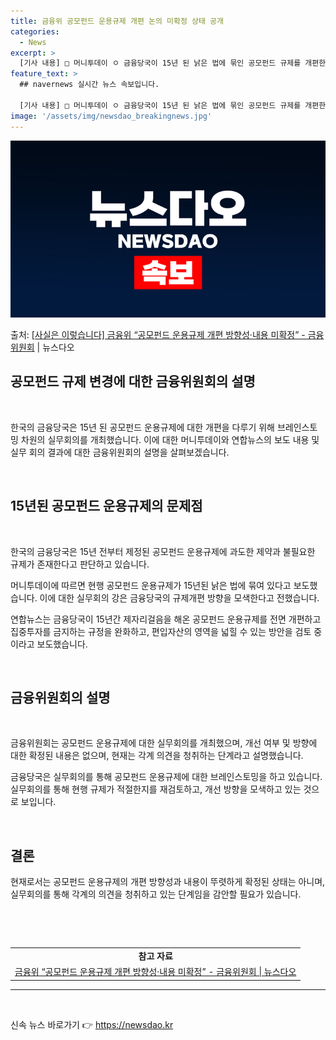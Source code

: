 ```yaml
---
title: 금융위 공모펀드 운용규제 개편 논의 미확정 상태 공개
categories:
  - News
excerpt: >
  [기사 내용] □ 머니투데이 ㅇ 금융당국이 15년 된 낡은 법에 묶인 공모펀드 규제를 개편한다. ㅇ 현행 공…
feature_text: >
  ## navernews 실시간 뉴스 속보입니다.

  [기사 내용] □ 머니투데이 ㅇ 금융당국이 15년 된 낡은 법에 묶인 공모펀드 규제를 개편한다. ㅇ 현행 공…
image: '/assets/img/newsdao_breakingnews.jpg'
---
```


![뉴스다오 속보](/assets/img/newsdao_breakingnews.jpg)

<p>출처: <a href="https://newsdao.kr/3574" rel="dofollow">[사실은 이렇습니다] 금융위 “공모펀드 운용규제 개편 방향성·내용 미확정” - 금융위원회</a> | 뉴스다오</p>

<h2 data-ke-size="size26">공모펀드 규제 변경에 대한 금융위원회의 설명</h2>
<p data-ke-size="size16">&nbsp;</p>
한국의 금융당국은 15년 된 공모펀드 운용규제에 대한 개편을 다루기 위해 브레인스토밍 차원의 실무회의를 개최했습니다. 이에 대한 머니투데이와 연합뉴스의 보도 내용 및 실무 회의 결과에 대한 금융위원회의 설명을 살펴보겠습니다.
<p data-ke-size="size16">&nbsp;</p>

<h2 data-ke-size="size24">15년된 공모펀드 운용규제의 문제점</h2>
<p data-ke-size="size16">&nbsp;</p>

한국의 금융당국은 15년 전부터 제정된 공모펀드 운용규제에 과도한 제약과 불필요한 규제가 존재한다고 판단하고 있습니다.
<p data-ke-size="size16">머니투데이에 따르면 현행 공모펀드 운용규제가 15년된 낡은 법에 묶여 있다고 보도했습니다. 이에 대한 실무회의 강은 금융당국의 규제개편 방향을 모색한다고 전했습니다.</p>
<p data-ke-size="size16">연합뉴스는 금융당국이 15년간 제자리걸음을 해온 공모펀드 운용규제를 전면 개편하고 집중투자를 금지하는 규정을 완화하고, 편입자산의 영역을 넓힐 수 있는 방안을 검토 중이라고 보도했습니다.</p>
<p data-ke-size="size16">&nbsp;</p>

<h2 data-ke-size="size24">금융위원회의 설명</h2>
<p data-ke-size="size16">&nbsp;</p>

금융위원회는 공모펀드 운용규제에 대한 실무회의를 개최했으며, 개선 여부 및 방향에 대한 확정된 내용은 없으며, 현재는 각계 의견을 청취하는 단계라고 설명했습니다.
<p data-ke-size="size16">금융당국은 실무회의를 통해 공모펀드 운용규제에 대한 브레인스토밍을 하고 있습니다. 실무회의를 통해 현행 규제가 적절한지를 재검토하고, 개선 방향을 모색하고 있는 것으로 보입니다.</p>
<p data-ke-size="size16">&nbsp;</p>
<h2 data-ke-size="size24">결론</h2>
<p data-ke-size="size16">현재로서는 공모펀드 운용규제의 개편 방향성과 내용이 뚜렷하게 확정된 상태는 아니며, 실무회의를 통해 각계의 의견을 청취하고 있는 단계임을 감안할 필요가 있습니다.</p>
<p data-ke-size="size16">&nbsp;</p>
<p data-ke-size="size16">&nbsp;</p>
<table>
	<tbody>
		<tr>
			<td style="text-align: center; height: 17px;"><b>참고 자료</b></td>
		</tr>
		<tr>
			<td style="text-align: center; height: 17px;"><a href="https://newsdao.kr/3574">금융위 “공모펀드 운용규제 개편 방향성·내용 미확정” - 금융위원회 | 뉴스다오</a></td>
		</tr>
	</tbody>
</table>
<hr>
<p data-ke-size="size16">&nbsp;</p> 

신속 뉴스 바로가기 👉 <a href="https://newsdao.kr" rel="dofollow">https://newsdao.kr</a>


